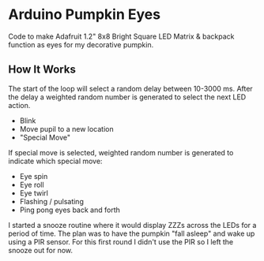 # Arduino Pumpkin Eyes

Code to make Adafruit 1.2" 8x8 Bright Square LED Matrix & backpack function as eyes for my decorative pumpkin.

## How It Works

The start of the loop will select a random delay between 10-3000 ms.  After the delay a weighted random number is generated to select the next LED action.

- Blink
- Move pupil to a new location
- "Special Move"

If special move is selected, weighted random number is generated to indicate which special move:

- Eye spin
- Eye roll
- Eye twirl
- Flashing / pulsating
- Ping pong eyes back and forth

I started a snooze routine where it would display ZZZs across the LEDs for a period of time.  The plan was to have the pumpkin "fall asleep" and wake up using a PIR sensor.  For this first round I didn't use the PIR so I left the snooze out for now.
